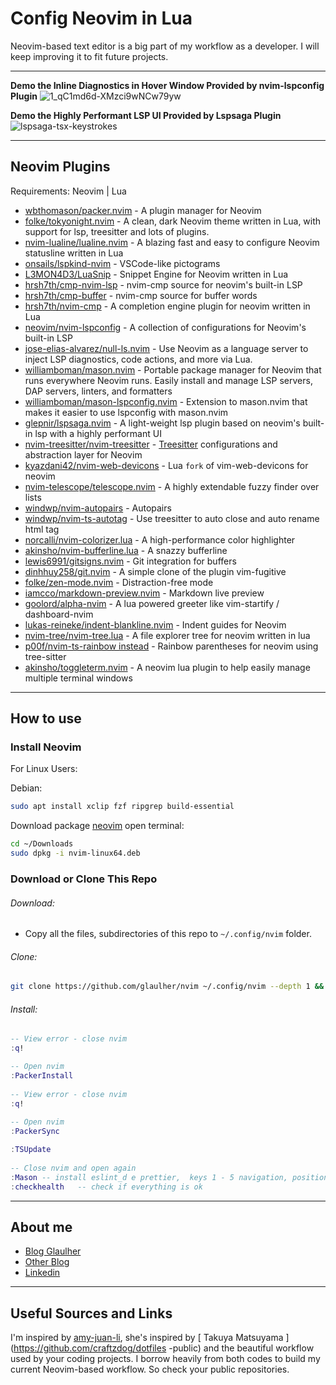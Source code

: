 # Config Neovim in Lua

Neovim-based text editor is a big part of my workflow as a developer. I will keep improving it to fit future projects.

---

**Demo the Inline Diagnostics in Hover Window Provided by nvim-lspconfig Plugin** 
![1_qC1md6d-XMzci9wNCw79yw](https://user-images.githubusercontent.com/93111441/195991340-32713056-2500-4f2e-bd03-4ad845b10f5d.gif)

**Demo the Highly Performant LSP UI Provided by Lspsaga Plugin**  
![lspsaga-tsx-keystrokes](https://user-images.githubusercontent.com/93111441/195991360-6d2949d0-39ae-4c0a-b2b9-2f93e475c6fd.gif)  

---

## Neovim Plugins

Requirements: Neovim | Lua  

- [wbthomason/packer.nvim](https://github.com/wbthomason/packer.nvim) - A plugin manager for Neovim
- [folke/tokyonight.nvim](https://github.com/folke/tokyonight.nvim) - A clean, dark Neovim theme written in Lua, with support for lsp, treesitter and lots of plugins.
- [nvim-lualine/lualine.nvim](https://github.com/nvim-lualine/lualine.nvim) - A blazing fast and easy to configure Neovim statusline written in Lua
- [onsails/lspkind-nvim](https://github.com/onsails/lspkind-nvim) - VSCode-like pictograms
- [L3MON4D3/LuaSnip](https://github.com/L3MON4D3/LuaSnip) - Snippet Engine for Neovim written in Lua
- [hrsh7th/cmp-nvim-lsp](https://github.com/hrsh7th/cmp-nvim-lsp) - nvim-cmp source for neovim's built-in LSP
- [hrsh7th/cmp-buffer](https://github.com/hrsh7th/cmp-buffer) - nvim-cmp source for buffer words
- [hrsh7th/nvim-cmp](https://github.com/hrsh7th/nvim-cmp) - A completion engine plugin for neovim written in Lua
- [neovim/nvim-lspconfig](https://github.com/neovim/nvim-lspconfig) - A collection of configurations for Neovim's built-in LSP
- [jose-elias-alvarez/null-ls.nvim](https://github.com/jose-elias-alvarez/null-ls.nvim) - Use Neovim as a language server to inject LSP diagnostics, code actions, and more via Lua.
- [williamboman/mason.nvim](https://github.com/williamboman/mason.nvim) - Portable package manager for Neovim that runs everywhere Neovim runs. Easily install and manage LSP servers, DAP servers, linters, and formatters
- [williamboman/mason-lspconfig.nvim](https://github.com/williamboman/mason-lspconfig.nvim) - Extension to mason.nvim that makes it easier to use lspconfig with mason.nvim
- [glepnir/lspsaga.nvim](https://github.com/glepnir/lspsaga.nvim) - A light-weight lsp plugin based on neovim's built-in lsp with a highly performant UI
- [nvim-treesitter/nvim-treesitter](https://github.com/nvim-treesitter/nvim-treesitter) - [Treesitter](https://github.com/tree-sitter/tree-sitter) configurations and abstraction layer for Neovim
- [kyazdani42/nvim-web-devicons](https://github.com/kyazdani42/nvim-web-devicons) - Lua `fork` of vim-web-devicons for neovim
- [nvim-telescope/telescope.nvim](https://github.com/nvim-telescope/telescope.nvim) - A highly extendable fuzzy finder over lists
- [windwp/nvim-autopairs](https://github.com/windwp/nvim-autopairs) - Autopairs
- [windwp/nvim-ts-autotag](https://github.com/windwp/nvim-ts-autotag) - Use treesitter to auto close and auto rename html tag
- [norcalli/nvim-colorizer.lua](https://github.com/norcalli/nvim-colorizer.lua) - A high-performance color highlighter
- [akinsho/nvim-bufferline.lua](https://github.com/akinsho/nvim-bufferline.lua) - A snazzy bufferline
- [lewis6991/gitsigns.nvim](https://github.com/lewis6991/gitsigns.nvim) - Git integration for buffers
- [dinhhuy258/git.nvim](https://github.com/dinhhuy258/git.nvim) - A simple clone of the plugin vim-fugitive
- [folke/zen-mode.nvim](https://github.com/folke/zen-mode.nvim) - Distraction-free mode
- [iamcco/markdown-preview.nvim](https://github.com/iamcco/markdown-preview.nvim) - Markdown live preview
- [goolord/alpha-nvim](https://github.com/goolord/alpha-nvim) - A lua powered greeter like vim-startify / dashboard-nvim
- [lukas-reineke/indent-blankline.nvim](https://github.com/lukas-reineke/indent-blankline.nvim) - Indent guides for Neovim
- [nvim-tree/nvim-tree.lua](https://github.com/nvim-tree/nvim-tree.lua) - A file explorer tree for neovim written in lua
- [p00f/nvim-ts-rainbow instead](https://github.com/p00f/nvim-ts-rainbow) - Rainbow parentheses for neovim using tree-sitter
- [akinsho/toggleterm.nvim](https://github.com/akinsho/toggleterm.nvim) -  A neovim lua plugin to help easily manage multiple terminal windows

---

## How to use

### Install Neovim

For Linux Users:

Debian:

```bash
sudo apt install xclip fzf ripgrep build-essential
```

Download package [neovim](https://github.com/neovim/neovim/releases) open terminal:

```bash
cd ~/Downloads
sudo dpkg -i nvim-linux64.deb
```

### Download or Clone This Repo

###### Download:

- Copy all the files, subdirectories of this repo to `~/.config/nvim` folder. 

###### Clone:

```bash
git clone https://github.com/glaulher/nvim ~/.config/nvim --depth 1 && nvim
```

###### Install:

```lua
-- View error - close nvim
:q! 

-- Open nvim  
:PackerInstall
 
-- View error - close nvim
:q!
 
-- Open nvim 
:PackerSync

:TSUpdate
 
-- Close nvim and open again 
:Mason -- install eslint_d e prettier,  keys 1 - 5 navigation, position above package and press i to install.
:checkhealth   -- check if everything is ok
```



---



## About me

- [Blog Glaulher](https://glaulher.github.io/)
- [Other Blog](https://terminaldopenguin.blogspot.com/)
- [Linkedin](https://www.linkedin.com/in/glaulher-medeiros-03799967/)

---

## Useful Sources and Links

I'm inspired by [amy-juan-li](https://github.com/amy-juan-li/nvim-lua), she's inspired by [ Takuya Matsuyama ](https://github.com/craftzdog/dotfiles -public) and the beautiful workflow used by your coding projects. I borrow heavily from both codes to build my current Neovim-based workflow. So check your public repositories.
